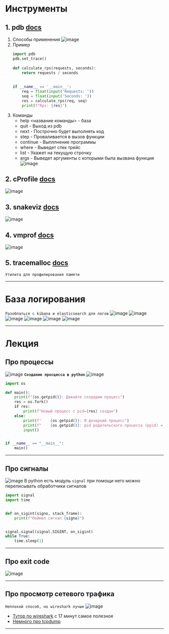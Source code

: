 # Инструменты
## 1. pdb [docs](https://docs-python.ru/standart-library/modul-pdb-python/)
1. Способы применения
   ![image](https://github.com/Flict-dev/Handbook/assets/76905733/0e4784a5-8749-4364-86fa-67ace60267de)
2. Пример
   ```python
   import pdb
   pdb.set_trace()
  
   def calculate_rps(requests, seconds):
       return requests / seconds
  
  
   if __name__ == '__main__':
       req = float(input('Requests: '))
       seq = float(input('Seconds: '))
       res = calculate_rps(req, seq)
       print(f"Rps: {res}")
   ```
3. Команды
   - help <название команды> - база
   - quit - Выход из pdb
   - next - Построчно будет выполнять код
   - step - Проваливается в вызов функции
   - continue - Выпллнение программы
   - where - Выведет стек трейс
   - list - Укажет на текущую строчку
   - args - Выведет аргументы с которыми была вызвана функция
   ![image](https://github.com/Flict-dev/Handbook/assets/76905733/81fe2049-c222-43cd-a39d-388ed9344ae1)
## 2. cProfile [docs](https://digitology.tech/docs/python_3/library/profile.html)
![image](https://github.com/Flict-dev/Handbook/assets/76905733/5e59abe3-b0cb-43d4-b2c8-aba29f35123b)
## 3. snakeviz [docs](https://pypi.org/project/snakeviz/)
![image](https://github.com/Flict-dev/Handbook/assets/76905733/886d5fd1-9992-48fc-b770-9ac016442119)
## 4. vmprof [docs](https://github.com/vmprof/vmprof-python)
![image](https://github.com/Flict-dev/Handbook/assets/76905733/4c1f9955-2059-445a-81f5-f5483922378e)
## 5. tracemalloc [docs](https://docs-python.ru/standart-library/modul-tracemalloc-python/)
`Утилита для профилирования памяти`

---

# База логирования
`Разобпаться с kibana и elasticsearch для логов`
![image](https://github.com/Flict-dev/Handbook/assets/76905733/f21452d7-34f4-4463-9cb5-339ee2f8a02f)
![image](https://github.com/Flict-dev/Handbook/assets/76905733/a2c4267f-8c22-4fb6-a3b9-365ef782a5a6)
![image](https://github.com/Flict-dev/Handbook/assets/76905733/970deb69-6b96-48a1-bf6d-f3ef397d3165)
![image](https://github.com/Flict-dev/Handbook/assets/76905733/935cd582-78ee-4254-afa2-5619f28e174b)
![image](https://github.com/Flict-dev/Handbook/assets/76905733/98897bda-044e-4a6a-b009-2767c41d4790)
![image](https://github.com/Flict-dev/Handbook/assets/76905733/c1fb3fe4-04a0-4b6b-8d6e-4340ee7bb29a)

---

# Лекция
## Про процессы
![image](https://github.com/Flict-dev/Handbook/assets/76905733/36cc78ef-c834-4f6f-a1a9-0ea89855d838)
**`Создание просцесса в python`**
![image](https://github.com/Flict-dev/Handbook/assets/76905733/5052e078-16f6-40d3-bffe-365e11586676)
```python
import os

def main():
    print(f"{os.getpid()}: Давайте создадим процесс")
    res = os.fork()
    if res:
        print(f"Новый процесс с pid={res} создан")
    else:
        print(f"    {os.getpid()}: Я дочерний процесс")
        print(f"    {os.getpid()}: pid родительского процесса (ppid) = {os.getppid()}")
        input()


if __name__ == "__main__":
    main()

```
---

## Про сигналы
![image](https://github.com/Flict-dev/Handbook/assets/76905733/f33febff-6e9c-4b97-97f8-f76715abd762)
В python есть модуль `signal` при помощи него можно переписывать обработчики сигналов
```python
import signal
import time


def on_sigint(signo, stack_frame):
    print(f"Поймал сигнал {signo}")


signal.signal(signal.SIGINT, on_sigint)
while True:
    time.sleep(1)
```
---
 
## Про exit code
![image](https://github.com/Flict-dev/Handbook/assets/76905733/e95ffaa2-01b8-4f02-a46d-275ed390c50a)

---

## Про просмотр сетевого трафика
`Неплохой способ, но wireshark лучше`
![image](https://github.com/Flict-dev/Handbook/assets/76905733/6bdf2c9a-3d3a-4975-8e1d-d50912610578)
- [Тутор по wireshark](https://youtu.be/Kfnoy9TziNg) с 17 минут самое полезное
- [Немного про tcpdump](https://youtu.be/uOvHITxYXM8)

---






